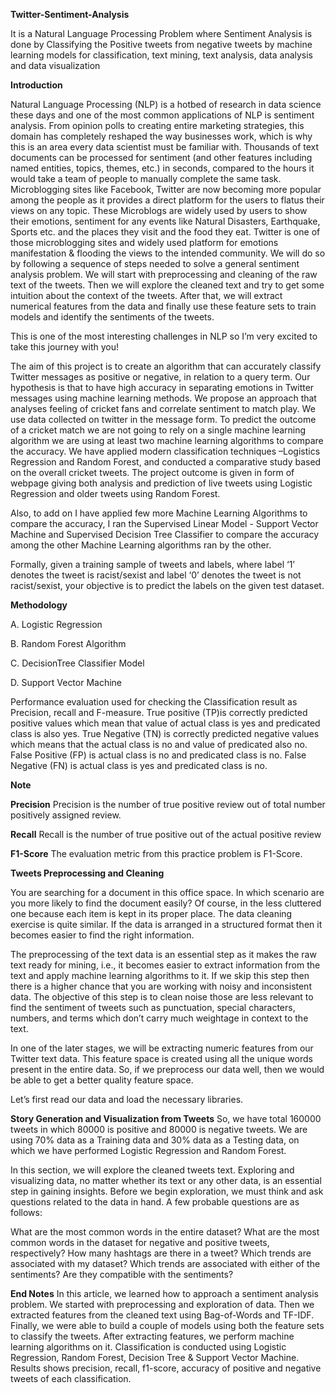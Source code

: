 **Twitter-Sentiment-Analysis**

It is a Natural Language Processing Problem where Sentiment Analysis is done by Classifying the Positive tweets from negative tweets by machine learning models for classification, text mining, text analysis, data analysis and data visualization

**Introduction**

Natural Language Processing (NLP) is a hotbed of research in data science these days and one of the most common applications of NLP is sentiment analysis. From opinion polls to creating entire marketing strategies, this domain has completely reshaped the way businesses work, which is why this is an area every data scientist must be familiar with.
Thousands of text documents can be processed for sentiment (and other features including named entities, topics, themes, etc.) in seconds, compared to the hours it would take a team of people to manually complete the same task.
Microblogging sites like Facebook, Twitter are now becoming more popular among the people as it provides a direct platform for the users to flatus their views on any topic. These Microblogs are widely used by users to show their emotions, sentiment for any events like Natural Disasters, Earthquake, Sports etc. and the places they visit and the food they eat. Twitter is one of those microblogging sites and widely used platform for emotions manifestation & flooding the views to the intended community.
We will do so by following a sequence of steps needed to solve a general sentiment analysis problem. We will start with preprocessing and cleaning of the raw text of the tweets. Then we will explore the cleaned text and try to get some intuition about the context of the tweets. After that, we will extract numerical features from the data and finally use these feature sets to train models and identify the sentiments of the tweets.

This is one of the most interesting challenges in NLP so I’m very excited to take this journey with you!

The aim of this project is to create an algorithm that can accurately classify Twitter messages as positive or negative, in relation to a query term. Our 
hypothesis is that to have high accuracy in separating emotions in Twitter messages using machine learning methods. We propose an approach that analyses feeling of 
cricket fans and correlate sentiment to match play. We use data collected on twitter in the message form. To predict the outcome of a cricket match we are not going to rely on a single machine learning algorithm we are using at least two machine learning algorithms to compare the accuracy. We have applied modern classification techniques –Logistics Regression and Random Forest, and conducted a comparative study based on the overall cricket tweets. The project outcome is given in form of webpage giving both analysis and prediction of live tweets using Logistic Regression and older tweets using Random Forest. 

Also, to add on I have applied few more Machine Learning Algorithms to compare the accuracy, I ran the Supervised Linear Model - Support Vector Machine and Supervised Decision Tree Classifier to compare the accuracy among the other Machine Learning algorithms ran by the other. 

Formally, given a training sample of tweets and labels, where label ‘1’ denotes the tweet is racist/sexist and label ‘0’ denotes the tweet is not racist/sexist, your objective is to predict the labels on the given test dataset.

**Methodology**

A. Logistic Regression 

B. Random Forest Algorithm

C. DecisionTree Classifier Model

D. Support Vector Machine

 Performance evaluation used for checking the Classification result as Precision, recall and F-measure. 
True positive (TP)is correctly predicted positive values which mean that value of actual class is yes and predicated class is also yes. True Negative (TN) is correctly predicted negative values which means that the actual class is no and value of predicated also no. False Positive (FP) is actual class is no and predicated class is no. False Negative (FN) is actual class is yes and predicated class is no. 

**Note** 

**Precision**  Precision is the number of true positive review out of total number positively assigned review.

**Recall**     Recall is the number of true positive out of the actual positive review

**F1-Score**   The evaluation metric from this practice problem is F1-Score.

**Tweets Preprocessing and Cleaning**

You are searching for a document in this office space. In which scenario are you more likely to find the document easily? Of course, in the less cluttered one because each item is kept in its proper place. The data cleaning exercise is quite similar. If the data is arranged in a structured format then it becomes easier to find the right information.

The preprocessing of the text data is an essential step as it makes the raw text ready for mining, i.e., it becomes easier to extract information from the text and apply machine learning algorithms to it. If we skip this step then there is a higher chance that you are working with noisy and inconsistent data. The objective of this step is to clean noise those are less relevant to find the sentiment of tweets such as punctuation, special characters, numbers, and terms which don’t carry much weightage in context to the text.

In one of the later stages, we will be extracting numeric features from our Twitter text data. This feature space is created using all the unique words present in the entire data. So, if we preprocess our data well, then we would be able to get a better quality feature space.

Let’s first read our data and load the necessary libraries.

**Story Generation and Visualization from Tweets**
So, we have total 160000 tweets in which 80000 is positive and 80000 is negative tweets. We are using 70% data as a Training data and 30% data as a Testing data, on which we have performed Logistic Regression and Random Forest.

In this section, we will explore the cleaned tweets text. Exploring and visualizing data, no matter whether its text or any other data, is an essential step in gaining insights. Before we begin exploration, we must think and ask questions related to the data in hand. A few probable questions are as follows:

What are the most common words in the entire dataset? What are the most common words in the dataset for negative and positive tweets, respectively? How many hashtags are there in a tweet? Which trends are associated with my dataset? Which trends are associated with either of the sentiments? Are they compatible with the sentiments?

**End Notes**
In this article, we learned how to approach a sentiment analysis problem. We started with preprocessing and exploration of data. Then we extracted features from the cleaned text using Bag-of-Words and TF-IDF. Finally, we were able to build a couple of models using both the feature sets to classify the tweets. 
After extracting features, we perform machine learning algorithms on it. Classification is conducted using Logistic Regression, Random Forest, Decision Tree & Support Vector Machine. Results shows precision, recall, f1-score, accuracy of positive and negative tweets of each classification.


